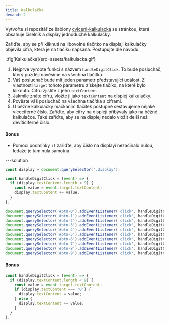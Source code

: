 ```yaml
---
title: Kalkulačka
demand: 2
---
```


Vytvořte si repozitář ze šablony [cviceni-kalkulacka](https://github.com/Czechitas-podklady-WEB/cviceni-kalkulacka) se stránkou, která obsahuje číselník a display jednoduché kalkulačky.

Zařiďte, aby se při kliknutí na libovolné tlačítko na displaji kalkulačky objevila cifra, která je na tlačíku napsaná. Postupujte dle návodu:

::fig[Kalkulačka]{src=assets/kalkulacka.gif}

1. Nejprve vyrobte funkci s názvem `handleDigitClick`. To bude posluchač, který později navěsíme na všechna tlačítka.
1. Váš posluchač bude mít jeden parametr představující událost. Z vlastnosti `target` tohoto parametru získejte tlačíko, na které bylo kliknuto. Cifru zjístíte z jeho `textContent`.
1. Jakmile znáte cifru, vložte ji jako `textContent` na displej kalkulačky.
1. Pověste váš posluchač na všechna tlačítka s ciframi.
1. U běžné kalkulačky mačkáním tlačítek postupně sestavujeme nějaké víceciferné číslo. Zařiďte, aby cifry na displeji přibývaly jako na běžné kalkulačce. Také zaříďte, aby se na displej nedalo vložit delší než devíticiferné číslo.

#### Bonus

- Pomocí podmínky `if` zařiďte, aby číslo na displayi nezačínalo nulou, ledaže je tam nula samotná.

---solution

```js
const display = document.querySelector('.display');

const handleDigitClick = (event) => {
  if (display.textContent.length < 9) {
    const value = event.target.textContent;
    display.textContent += value;
  }
};

document.querySelector('#btn-0').addEventListener('click', handleDigitClick);
document.querySelector('#btn-1').addEventListener('click', handleDigitClick);
document.querySelector('#btn-2').addEventListener('click', handleDigitClick);
document.querySelector('#btn-3').addEventListener('click', handleDigitClick);
document.querySelector('#btn-4').addEventListener('click', handleDigitClick);
document.querySelector('#btn-5').addEventListener('click', handleDigitClick);
document.querySelector('#btn-6').addEventListener('click', handleDigitClick);
document.querySelector('#btn-7').addEventListener('click', handleDigitClick);
document.querySelector('#btn-8').addEventListener('click', handleDigitClick);
document.querySelector('#btn-9').addEventListener('click', handleDigitClick);
```

#### Bonus

```js
const handleDigitClick = (event) => {
  if (display.textContent.length < 9) {
    const value = event.target.textContent;
    if (display.textContent === '0') {
      display.textContent = value;
    } else {
      display.textContent += value;
    }
  }
};
```
